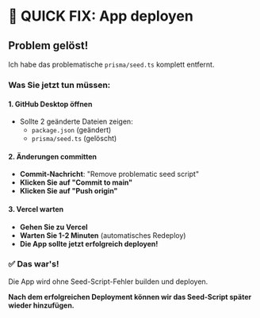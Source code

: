 # 🚀 QUICK FIX: App deployen

## Problem gelöst!
Ich habe das problematische `prisma/seed.ts` komplett entfernt.

### Was Sie jetzt tun müssen:

#### **1. GitHub Desktop öffnen**
- Sollte 2 geänderte Dateien zeigen:
  - `package.json` (geändert)
  - `prisma/seed.ts` (gelöscht)

#### **2. Änderungen committen**
- **Commit-Nachricht**: "Remove problematic seed script"
- **Klicken Sie auf "Commit to main"**
- **Klicken Sie auf "Push origin"**

#### **3. Vercel warten**
- **Gehen Sie zu Vercel**
- **Warten Sie 1-2 Minuten** (automatisches Redeploy)
- **Die App sollte jetzt erfolgreich deployen!**

### ✅ Das war's!
Die App wird ohne Seed-Script-Fehler builden und deployen.

**Nach dem erfolgreichen Deployment können wir das Seed-Script später wieder hinzufügen.**
